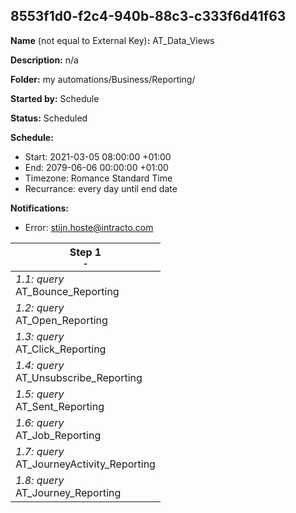 ## 8553f1d0-f2c4-940b-88c3-c333f6d41f63

**Name** (not equal to External Key)**:** AT_Data_Views

**Description:** n/a

**Folder:** my automations/Business/Reporting/

**Started by:** Schedule

**Status:** Scheduled

**Schedule:**

* Start: 2021-03-05 08:00:00 +01:00
* End: 2079-06-06 00:00:00 +01:00
* Timezone: Romance Standard Time
* Recurrance: every day until end date

**Notifications:**

* Error: stijn.hoste@intracto.com

| Step 1<br>_<small>-</small>_ |
| --- |
| _1.1: query_<br>AT_Bounce_Reporting |
| _1.2: query_<br>AT_Open_Reporting |
| _1.3: query_<br>AT_Click_Reporting |
| _1.4: query_<br>AT_Unsubscribe_Reporting |
| _1.5: query_<br>AT_Sent_Reporting |
| _1.6: query_<br>AT_Job_Reporting |
| _1.7: query_<br>AT_JourneyActivity_Reporting |
| _1.8: query_<br>AT_Journey_Reporting |
